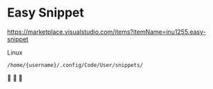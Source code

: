 # Easy Snippet

<a target="_blank" href="https://marketplace.visualstudio.com/items?itemName=inu1255.easy-snippet">https://marketplace.visualstudio.com/items?itemName=inu1255.easy-snippet</a>

Linux

`/home/{username}/.config/Code/User/snippets/`

:tada: :birthday: :partying_face:
